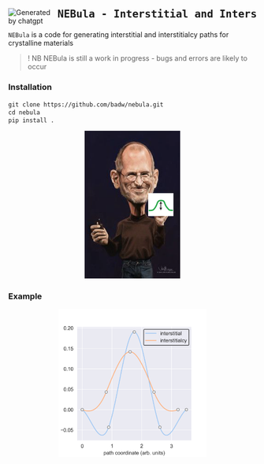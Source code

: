 <div id="toc">
<img src="./static/nebula_logo.jpeg" width="100" align="left" alt="Generated by chatgpt"> 

  <ul style="list-style: none">
    <summary>
      <h2> <pre>NEBula - Interstitial and Interstitialcy Nudged Elastic Band Path Generator</pre></h2>
    </summary>
  </ul>
</div>

`NEBula` is a code for generating interstitial and interstitialcy paths for crystalline materials
> ! NB NEBula is still a work in progress - bugs and errors are likely to occur

### Installation 

```
git clone https://github.com/badw/nebula.git 
cd nebula 
pip install . 
```

<p align="center">
<img src="./interstitial_neb.png" height="300">
</p>


### Example
<p align="center">
<img src="./example.png" height="300">
</p>


